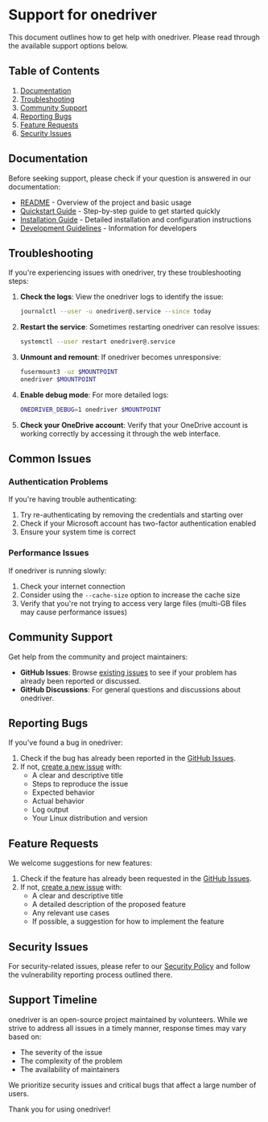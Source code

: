 # Support for onedriver

This document outlines how to get help with onedriver. Please read through the available support options below.

## Table of Contents

1. [Documentation](#documentation)
2. [Troubleshooting](#troubleshooting)
3. [Community Support](#community-support)
4. [Reporting Bugs](#reporting-bugs)
5. [Feature Requests](#feature-requests)
6. [Security Issues](#security-issues)

## Documentation

Before seeking support, please check if your question is answered in our documentation:

- [README](README.md) - Overview of the project and basic usage
- [Quickstart Guide](docs/quickstart-guide.md) - Step-by-step guide to get started quickly
- [Installation Guide](docs/installation-guide.md) - Detailed installation and configuration instructions
- [Development Guidelines](docs/development.md) - Information for developers

## Troubleshooting

If you're experiencing issues with onedriver, try these troubleshooting steps:

1. **Check the logs**: View the onedriver logs to identify the issue:
   ```bash
   journalctl --user -u onedriver@.service --since today
   ```

2. **Restart the service**: Sometimes restarting onedriver can resolve issues:
   ```bash
   systemctl --user restart onedriver@.service
   ```

3. **Unmount and remount**: If onedriver becomes unresponsive:
   ```bash
   fusermount3 -uz $MOUNTPOINT
   onedriver $MOUNTPOINT
   ```

4. **Enable debug mode**: For more detailed logs:
   ```bash
   ONEDRIVER_DEBUG=1 onedriver $MOUNTPOINT
   ```

5. **Check your OneDrive account**: Verify that your OneDrive account is working correctly by accessing it through the web interface.

## Common Issues

### Authentication Problems

If you're having trouble authenticating:
1. Try re-authenticating by removing the credentials and starting over
2. Check if your Microsoft account has two-factor authentication enabled
3. Ensure your system time is correct

### Performance Issues

If onedriver is running slowly:
1. Check your internet connection
2. Consider using the `--cache-size` option to increase the cache size
3. Verify that you're not trying to access very large files (multi-GB files may cause performance issues)

## Community Support

Get help from the community and project maintainers:

- **GitHub Issues**: Browse [existing issues](https://github.com/bcherrington/onedriver/issues) to see if your problem has already been reported or discussed.
- **GitHub Discussions**: For general questions and discussions about onedriver.

## Reporting Bugs

If you've found a bug in onedriver:

1. Check if the bug has already been reported in the [GitHub Issues](https://github.com/bcherrington/onedriver/issues).
2. If not, [create a new issue](https://github.com/bcherrington/onedriver/issues/new) with:
   - A clear and descriptive title
   - Steps to reproduce the issue
   - Expected behavior
   - Actual behavior
   - Log output
   - Your Linux distribution and version

## Feature Requests

We welcome suggestions for new features:

1. Check if the feature has already been requested in the [GitHub Issues](https://github.com/bcherrington/onedriver/issues).
2. If not, [create a new issue](https://github.com/bcherrington/onedriver/issues/new) with:
   - A clear and descriptive title
   - A detailed description of the proposed feature
   - Any relevant use cases
   - If possible, a suggestion for how to implement the feature

## Security Issues

For security-related issues, please refer to our [Security Policy](SECURITY.md) and follow the vulnerability reporting process outlined there.

## Support Timeline

onedriver is an open-source project maintained by volunteers. While we strive to address all issues in a timely manner, response times may vary based on:

- The severity of the issue
- The complexity of the problem
- The availability of maintainers

We prioritize security issues and critical bugs that affect a large number of users.

Thank you for using onedriver!